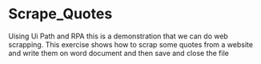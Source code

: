 # Scrape_Quotes
Uising Ui Path and RPA this is a demonstration that we can 
do web scrapping. This exercise shows how to scrap some quotes from a website
and write them on word document and then save and close the file
